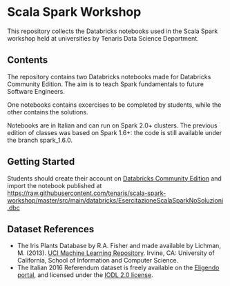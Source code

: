 # Scala Spark Workshop
This repository collects the Databricks notebooks used in the Scala Spark workshop held at universities by Tenaris Data Science Department.

## Contents
The repository contains two Databricks notebooks made for Databricks Community Edition. The aim is to teach Spark fundamentals to future Software Engineers.

One notebooks contains excercises to be completed by students, while the other contains the solutions. 

Notebooks are in Italian and can run on Spark 2.0+ clusters. The previous edition of classes was based on Spark 1.6+: the code is still available under the branch spark_1.6.0. 

## Getting Started
Students should create their account on [Databricks Community Edition](https://databricks.com/try-databricks) and import the notebook published at https://raw.githubusercontent.com/tenaris/scala-spark-workshop/master/src/main/databricks/EsercitazioneScalaSparkNoSoluzioni.dbc

## Dataset References
* The Iris Plants Database by R.A. Fisher and made available by Lichman, M. (2013). [UCI Machine Learning Repository](http://archive.ics.uci.edu/ml). Irvine, CA: University of California, School of Information and Computer Science. 
* The Italian 2016 Referendum dataset is freely available on the [Eligendo portal](http://elezioni.interno.it/opendata.html), and licensed under the [IODL 2.0 license](https://www.dati.gov.it/content/italian-open-data-license-v20).
